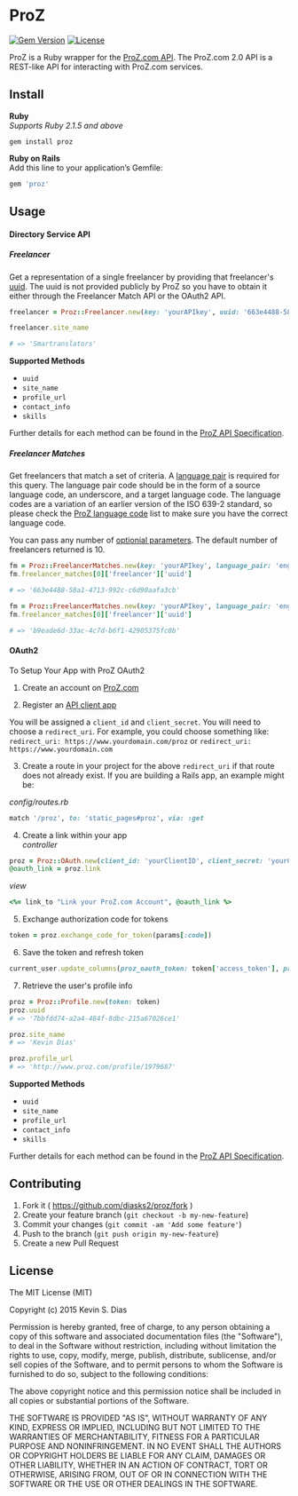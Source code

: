 # ProZ

[![Gem Version](https://badge.fury.io/rb/proz.svg)](http://badge.fury.io/rb/proz) [![License](https://img.shields.io/badge/license-MIT-brightgreen.svg?style=flat)](https://github.com/diasks2/proz/blob/master/LICENSE.txt)

ProZ is a Ruby wrapper for the [ProZ.com API](http://www.proz.com/api-docs). The ProZ.com 2.0 API is a REST-like API for interacting with ProZ.com services.

## Install

**Ruby**  
*Supports Ruby 2.1.5 and above*  
```
gem install proz
```

**Ruby on Rails**  
Add this line to your application’s Gemfile:  
```ruby 
gem 'proz'
```

## Usage

#### Directory Service API

##### Freelancer

Get a representation of a single freelancer by providing that freelancer's [uuid](http://www.proz.com/api-docs/formats/uuid). The uuid is not provided publicly by ProZ so you have to obtain it either through the Freelancer Match API or the OAuth2 API.

```ruby
freelancer = Proz::Freelancer.new(key: 'yourAPIkey', uuid: '663e4488-58a1-4713-992c-c6d90aafa3cb')

freelancer.site_name

# => 'Smartranslators'
```

**Supported Methods**  
* `uuid`
* `site_name`
* `profile_url`
* `contact_info`
* `skills`

Further details for each method can be found in the [ProZ API Specification](http://www.proz.com/api-docs/types/freelancer).

##### Freelancer Matches

Get freelancers that match a set of criteria. A [language pair](http://www.proz.com/api-docs/formats/language-pair) is required for this query. The language pair code should be in the form of a source language code, an underscore, and a target language code. The language codes are a variation of an earlier version of the ISO 639-2 standard, so please check the [ProZ language code](http://www.proz.com/api-docs/codes/language) list to make sure you have the correct language code.

You can pass any number of [optionial parameters](http://www.proz.com/api-docs/directory/get-freelancer-matches). The default number of freelancers returned is 10.

```ruby
fm = Proz::FreelancerMatches.new(key: 'yourAPIkey', language_pair: 'eng_esl')
fm.freelancer_matches[0]['freelancer']['uuid']

# => '663e4488-58a1-4713-992c-c6d90aafa3cb'

fm = Proz::FreelancerMatches.new(key: 'yourAPIkey', language_pair: 'eng_esl', min_yrs_proz: 10, country_code: 'us')
fm.freelancer_matches[0]['freelancer']['uuid']

# => 'b9eade6d-33ac-4c7d-b6f1-42905375fc0b'
```

#### OAuth2

To Setup Your App with ProZ OAuth2

1. Create an account on [ProZ.com](https://www.proz.com)

2. Register an [API client app](https://www.proz.com/oauth/client-apps)

You will be assigned a `client_id` and `client_secret`. You will need to choose a `redirect_uri`. For example, you could choose something like:  
`redirect_uri: https://www.yourdomain.com/proz` or `redirect_uri: https://www.yourdomain.com`  

3. Create a route in your project for the above `redirect_uri` if that route does not already exist.
If you are building a Rails app, an example might be:

*config/routes.rb*  

```ruby
match '/proz', to: 'static_pages#proz', via: :get
```

4. Create a link within your app  
*controller*
```ruby
proz = Proz::OAuth.new(client_id: 'yourClientID', client_secret: 'yourClientSecret', redirect_uri: 'yourRedirectURI')
@oauth_link = proz.link
```

*view*
```ruby
<%= link_to "Link your ProZ.com Account", @oauth_link %>
```

5. Exchange authorization code for tokens  
```ruby
token = proz.exchange_code_for_token(params[:code])
```

6. Save the token and refresh token  
```ruby
current_user.update_columns(proz_oauth_token: token['access_token'], proz_refresh_token: toekn['refresh_token'])
```

7. Retrieve the user's profile info  
```ruby
proz = Proz::Profile.new(token: token)
proz.uuid
# => '7bbfdd74-a2a4-484f-8dbc-215a67026ce1'

proz.site_name
# => 'Kevin Dias'

proz.profile_url
# => 'http://www.proz.com/profile/1979687'
```

**Supported Methods**  
* `uuid`
* `site_name`
* `profile_url`
* `contact_info`
* `skills`

Further details for each method can be found in the [ProZ API Specification](http://www.proz.com/api-docs/types/freelancer).

## Contributing

1. Fork it ( https://github.com/diasks2/proz/fork )
2. Create your feature branch (`git checkout -b my-new-feature`)
3. Commit your changes (`git commit -am 'Add some feature'`)
4. Push to the branch (`git push origin my-new-feature`)
5. Create a new Pull Request

## License

The MIT License (MIT)

Copyright (c) 2015 Kevin S. Dias

Permission is hereby granted, free of charge, to any person obtaining a copy
of this software and associated documentation files (the "Software"), to deal
in the Software without restriction, including without limitation the rights
to use, copy, modify, merge, publish, distribute, sublicense, and/or sell
copies of the Software, and to permit persons to whom the Software is
furnished to do so, subject to the following conditions:

The above copyright notice and this permission notice shall be included in
all copies or substantial portions of the Software.

THE SOFTWARE IS PROVIDED "AS IS", WITHOUT WARRANTY OF ANY KIND, EXPRESS OR
IMPLIED, INCLUDING BUT NOT LIMITED TO THE WARRANTIES OF MERCHANTABILITY,
FITNESS FOR A PARTICULAR PURPOSE AND NONINFRINGEMENT. IN NO EVENT SHALL THE
AUTHORS OR COPYRIGHT HOLDERS BE LIABLE FOR ANY CLAIM, DAMAGES OR OTHER
LIABILITY, WHETHER IN AN ACTION OF CONTRACT, TORT OR OTHERWISE, ARISING FROM,
OUT OF OR IN CONNECTION WITH THE SOFTWARE OR THE USE OR OTHER DEALINGS IN
THE SOFTWARE.